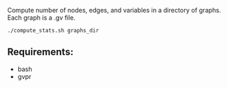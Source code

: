 Compute number of nodes, edges, and variables in a directory of graphs. Each graph is a .gv file. 

```
./compute_stats.sh graphs_dir
```

## Requirements:
- bash
- gvpr
